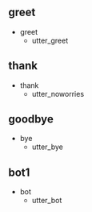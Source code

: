 ## greet
* greet
  - utter_greet

## thank
* thank
  - utter_noworries

## goodbye
* bye
  - utter_bye

## bot1
* bot
  - utter_bot